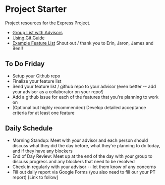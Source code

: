 # Project Starter
Project resources for the Express Project.

* [Group List with Advisors](https://docs.google.com/spreadsheets/d/1cuqDdiBtz3DBAzUR-mxddjtDDtHYJE4QXGO3UySvpTI/edit#gid=0)
* [Using Git Guide](./using-git.md)
* [Example Feature List](./feature-planning-sample) Shout out / thank you to Erin, Jaron, James and Ben!!

## To Do Friday
* Setup your Github repo
* Finalize your feature list
* Send your feature list / github repo to your advisor (even better -- add your advisor as a collaborator on your repo!)
* Add a github issue for each of the features that you're planning to work on
* (Optional but highly recommended) Develop detailed acceptance criteria for at least one feature

## Daily Schedule
* Morning Standup: Meet with your advisor and each person should discuss what they did the day before, what they're planning to do today, and if they have any blockers
* End of Day Review: Meet up at the end of the day with your group to discuss progress and any blockers that need to be resolved
* Check in regularly with your advisor -- let them know of any concerns
* Fill out daily report via Google Forms (you also need to fill our your PT report) [Link to follow]
